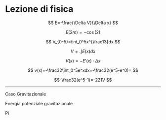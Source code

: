 # Lezione di fisica


$$
E=-\frac{\Delta V}{\Delta x}
$$


$$
E(2m)=-\cos(2)
$$


$$
V_{0-5}=\int_0^5x^{\frac13}dx
$$

$$
V=.\int E(x)dx
$$

$$
V(x)=-E'(x)\cdot \Delta x
$$



$$
v(x)=-\frac32\int_0^5e^xdx=-\frac32(e^5-e^0)=
$$

$$-\frac32(e^5-1)=-221V
$$


----


Caso Gravitazionale


Energia potenziale gravitazionale

Pi
<!--stackedit_data:
eyJoaXN0b3J5IjpbMjA0NzIxMjIzOCwtMTczMjkzMjgyMSwxNj
E4NzY4MzIzXX0=
-->